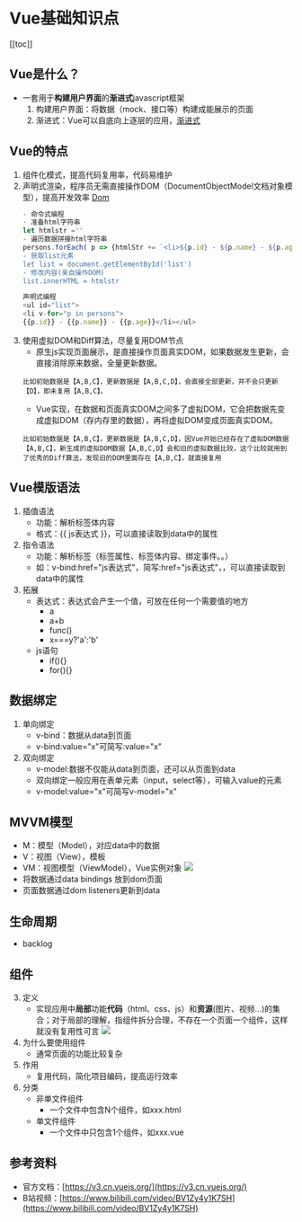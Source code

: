 # Vue基础知识点
[[toc]]
##  Vue是什么？
- 一套用于**构建用户界面**的**渐进式**javascript框架
	1. 构建用户界面：将数据（mock、接口等）构建成能展示的页面
	2. 渐进式：Vue可以自底向上逐层的应用，[渐进式](https://v3.cn.vuejs.org/guide/introduction.html#vue-js-%E6%98%AF%E4%BB%80%E4%B9%88)
##  Vue的特点
1. 组件化模式，提高代码复用率，代码易维护
2. 声明式渲染，程序员无需直接操作DOM（DocumentObjectModel文档对象模型），提高开发效率 [Dom](https://www.runoob.com/htmldom/htmldom-tutorial.html)
	```javascript
	- 命令式编程
	- 准备html字符串 
	let htmlstr =''
	- 遍历数据拼接html字符串 
	persons.forEach( p => {htmlStr += `<li>${p.id} - ${p.name} - ${p.age}</li>});
	- 获取list元素
	let list = document.getElementById('list')
	- 修改内容(亲自操作DOM) 
	list.innerHTML = htmlstr
	```
	```javascript
	声明式编程
	<ul id="list">
	<li v-for="p in persons">
	{{p.id}} - {{p.name}} - {{p.age}}</li></ul>
	```
1. 使用虚拟DOM和Diff算法，尽量复用DOM节点
	- 原生js实现页面展示，是直接操作页面真实DOM，如果数据发生更新，会直接消除原来数据，全量更新数据。
	```
	比如初始数据是【A,B,C】，更新数据是【A,B,C,D】，会直接全部更新，并不会只更新【D】，即未复用【A,B,C】。
	```
	- Vue实现，在数据和页面真实DOM之间多了虚拟DOM，它会把数据先变成虚拟DOM（存内存里的数据），再将虚拟DOM变成页面真实DOM。
	```
	比如初始数据是【A,B,C】，更新数据是【A,B,C,D】，因Vue开始已经存在了虚拟DOM数据【A,B,C】，新生成的虚拟DOM数据【A,B,C,D】会和旧的虚拟数据比较，这个比较就用到了优秀的Diff算法，发现旧的DOM里面存在【A,B,C】，就直接复用
	```
##  Vue模版语法
1. 插值语法
	- 功能：解析标签体内容
	- 格式：{{ js表达式 }}，可以直接读取到data中的属性
2. 指令语法
	- 功能：解析标签（标签属性、标签体内容、绑定事件。。）
	- 如：v-bind:href="js表达式"，简写:href="js表达式"，，可以直接读取到data中的属性
1. 拓展
	- 表达式：表达式会产生一个值，可放在任何一个需要值的地方
		- a
		- a+b
		- func()
		- x===y?'a':'b'
	- js语句
		- if(){}
		- for(){}
##  数据绑定
1. 单向绑定
	- v-bind：数据从data到页面
	- v-bind:value="x"可简写:value="x"
2. 双向绑定
	- v-model:数据不仅能从data到页面，还可以从页面到data
	- 双向绑定一般应用在表单元素（input，select等），可输入value的元素
	- v-model:value="x"可简写v-model="x"
##  MVVM模型
- M：模型（Model），对应data中的数据
- V：视图（View），模板
- VM：视图模型（ViewModel），Vue实例对象
![](~@img/mvvm.jpg)
- 将数据通过data bindings 放到dom页面
- 页面数据通过dom listeners更新到data 
##  生命周期
- backlog
##  组件
3. 定义
	- 实现应用中**局部**功能**代码**（html、css、js）和**资源**(图片、视频...)的集合；对于局部的理解，指组件拆分合理，不存在一个页面一个组件，这样就没有复用性可言
	![](~@img/components.png)
1. 为什么要使用组件
	- 通常页面的功能比较复杂
1. 作用
	- 复用代码，简化项目编码，提高运行效率
1. 分类
	- 非单文件组件
		- 一个文件中包含N个组件，如xxx.html
	- 单文件组件
		- 一个文件中只包含1个组件，如xxx.vue
##  参考资料
- 官方文档：[https://v3.cn.vuejs.org/](https://v3.cn.vuejs.org/)
- B站视频：[https://www.bilibili.com/video/BV1Zy4y1K7SH](https://www.bilibili.com/video/BV1Zy4y1K7SH)